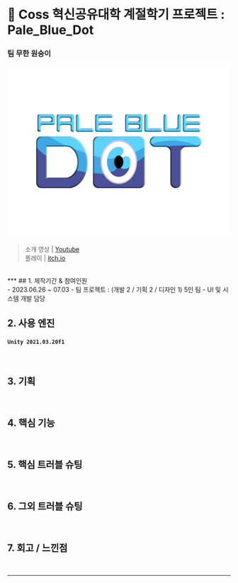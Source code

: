 📂 Coss 혁신공유대학 계절학기 프로젝트 : Pale_Blue_Dot
=============
### 팀 무한 원숭이
![Alt text](/Assets/Sprite/title.png)
</br>
> 소개 영상 | [Youtube](https://youtu.be/1lUBC5ziebE) </br>
> 플레이 | [itch.io](https://yogame.itch.io/palebluedot)
</br>
***
## 1. 제작기간 & 참여인원 </br>
- 2023.06.26 ~ 07.03
- 팀 프로젝트 : (개발 2 / 기획 2 / 디자인 1) 5인 팀
- UI 및 시스템 개발 담당

</br>

## 2. 사용 엔진
#### `Unity 2021.03.20f1`

</br>

## 3. 기획

</br>

##  4. 핵심 기능

</br>

## 5. 핵심 트러블 슈팅

</br>

## 6. 그외 트러블 슈팅

</br>

## 7. 회고 / 느낀점

</br>

***
